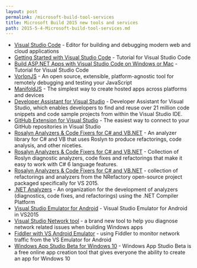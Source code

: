 ```yaml
---
layout: post
permalink: /microsoft-build-tool-services
title: Microsoft Build 2015 new tools and services
path: 2015-5-4-Microsoft-build-tool-services.md
---
```

* [Visual Studio Code](https://code.visualstudio.com/) - Editor for building and debugging modern web and cloud applications
* [Getting Started with Visual Studio Code](http://www.johnpapa.net/intellisense-witha-visual-studio-code/) - Tutorial for Visual Studio Code
* [Build ASP.NET Apps with Visual Studio Code on Windows or Mac](http://blog.falafel.com/build-asp-net-apps-with-visual-studio-code-on-windows-or-mac/) - Tutorial for Visual Studio Code
* [VorlonJS](http://vorlonjs.com/) - An open source, extensible, platform-agnostic tool for remotely debugging and testing your JavaScript
* [ManifoldJS](http://www.manifoldjs.com/) - The simplest way to create hosted apps across platforms and devices
* [Developer Assistant for Visual Studio](http://blogs.msdn.com/b/onecode/p/devassistant.aspx) - Developer Assistant for Visual Studio, which enables developers to find and reuse over 21 million code snippets and code sample projects from within the Visual Studio IDE.
* [GitHub Extension for Visual Studio](https://visualstudio.github.com/) - The easiest way to connect to your GitHub repositories in Visual Studio
* [Rosalyn Analyzers & Code Fixers for C# and VB.NET](https://github.com/code-cracker/code-cracker) - An analyzer library for C# and VB that uses Roslyn to produce refactorings, code analysis, and other niceties.
* [Rosalyn Analyzers & Code Fixers for C# and VB.NET](https://github.com/DustinCampbell/CSharpEssentials) - Collection of Roslyn diagnostic analyzers, code fixes and refactorings that make it easy to work with C# 6 language features.
* [Rosalyn Analyzers & Code Fixers for C# and VB.NET](http://nr6pack.net/) - collection of refactorings and analyzers from the NRefactory open-source project packaged specifically for VS 2015.
* [.NET Analyzers](https://github.com/dotnetanalyzers) - An organization for the development of analyzers (diagnostics, code fixes, and refactorings) using the .NET Compiler Platform
* [Visual Studio Emulator for Android](http://blogs.msdn.com/b/visualstudioalm/archive/2015/04/29/visual-studio-emulator-for-android-in-vs2015-rc.aspx) - Visual Studio Emulator for Android in VS2015
* [Visual Studio Network tool](http://blogs.msdn.com/b/visualstudio/archive/2015/05/04/introducing-visual-studio-s-network-tool.aspx) - a brand new tool to help you diagnose network related issues when building Windows apps
* [Fiddler with VS Android Emulator](http://blogs.msdn.com/b/visualstudioalm/archive/2015/05/06/using-fiddler-to-monitor-network-traffic-from-the-vs-emulator-for-android.aspx) - using Fiddler to monitor network traffic from the VS Emulator for Android
* [Windows App Studio Beta for Windows 10](http://blogs.windows.com/buildingapps/2015/05/26/windows-app-studio-beta-for-windows-10-insider-preview) - Windows App Studio Beta is a free online app creation tool that gives everyone the ability to create an app for Windows 10
